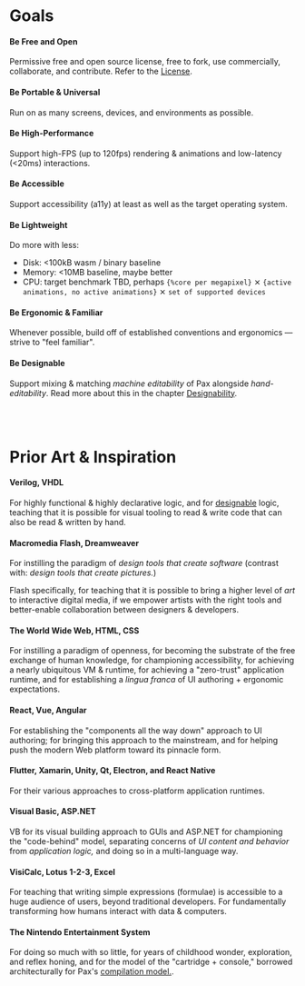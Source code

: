 # Goals

#### Be Free and Open
Permissive free and open source license, free to fork, use commercially, collaborate, and contribute.  Refer to the [License](https://www.github.com/pax-lang/pax/blob/master/LICENSE.md).

#### Be Portable & Universal
Run on as many screens, devices, and environments as possible.

#### Be High-Performance
Support high-FPS (up to 120fps) rendering & animations and low-latency (<20ms) interactions.

#### Be Accessible
Support accessibility (a11y) at least as well as the target operating system.

#### Be Lightweight
Do more with less:
 - Disk: <100kB wasm / binary baseline
 - Memory: <10MB baseline, maybe better
 - CPU: target benchmark TBD, perhaps `{%core per megapixel}` ⨯ `{active animations, no active animations}` ⨯ `set of supported devices`

#### Be Ergonomic & Familiar
Whenever possible, build off of established conventions and ergonomics — strive to "feel familiar".

#### Be Designable
Support mixing & matching _machine editability_ of Pax alongside _hand-editability_.  Read more about this in the chapter [Designability](./reference-designability.md).

<br />
<br />

# Prior Art & Inspiration

#### Verilog, VHDL
For highly functional & highly declarative logic, and for [designable](./reference-designability.md) logic, teaching that it is possible for visual tooling to read & write code that can also be read & written by hand.

#### Macromedia Flash, Dreamweaver
For instilling the paradigm of _design tools that create software_ (contrast with: _design tools that create pictures._)  

Flash specifically, for teaching that it is possible to bring a higher level of _art_ to interactive digital media, if we empower artists with the right tools and better-enable collaboration between designers & developers.

#### The World Wide Web, HTML, CSS
For instilling a paradigm of openness, for becoming the substrate of the free exchange of human knowledge, for championing accessibility, for achieving a nearly ubiquitous VM & runtime, for achieving a "zero-trust" application runtime, and for establishing a _lingua franca_ of UI authoring + ergonomic expectations.

#### React, Vue, Angular
For establishing the "components all the way down" approach to UI authoring; for bringing this approach to the mainstream, and for helping push the modern Web platform toward its pinnacle form.

#### Flutter, Xamarin, Unity, Qt, Electron, and React Native
For their various approaches to cross-platform application runtimes.

#### Visual Basic, ASP.NET
VB for its visual building approach to GUIs and ASP.NET for championing the "code-behind" model, separating concerns of _UI content and behavior_ from _application logic,_ and doing so in a multi-language way.

#### VisiCalc, Lotus 1-2-3, Excel
For teaching that writing simple expressions (formulae) is accessible to a huge audience of users, beyond traditional developers.  For fundamentally transforming how humans interact with data & computers.

#### The Nintendo Entertainment System
For doing so much with so little, for years of childhood wonder, exploration, and reflex honing, and for the model of the "cartridge + console," borrowed architecturally for Pax's [compilation model.](./reference-compilation-model.md).